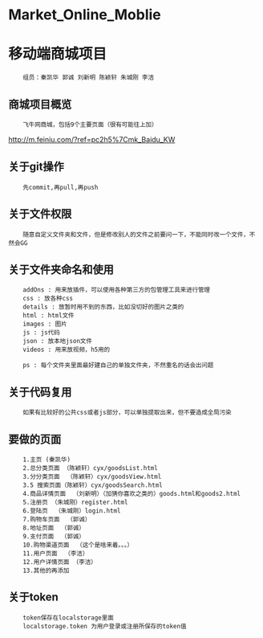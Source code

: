 ﻿# Market_Online_Moblie
移动端商城项目
====
		组员：秦凯华 郭诚 刘新明 陈颖轩 朱城刚 李洁

商城项目概览
----
		飞牛网商城，包括9个主要页面（很有可能往上加）
http://m.feiniu.com/?ref=pc2h5%7Cmk_Baidu_KW

关于git操作
----
		先commit,再pull,再push

关于文件权限
----
		随意自定义文件夹和文件，但是修改别人的文件之前要问一下，不能同时改一个文件，不然会GG

关于文件夹命名和使用
----
		addOns : 用来放插件，可以使用各种第三方的包管理工具来进行管理
		css : 放各种css
		details : 放暂时用不到的东西，比如没切好的图片之类的
		html : html文件
		images : 图片
		js : js代码
		json : 放本地json文件
		videos : 用来放视频，h5用的

		ps : 每个文件夹里面最好建自己的单独文件夹，不然重名的话会出问题

关于代码复用
----
		如果有比较好的公共css或者js部分，可以单独提取出来，但不要造成全局污染

要做的页面
----
		1.主页 (秦凯华)
		2.总分类页面 （陈颖轩）cyx/goodsList.html
		3.分分类页面  （陈颖轩）cyx/goodsView.html
		3.5 搜索页面（陈颖轩）cyx/goodsSearch.html
		4.商品详情页面  （刘新明）（加猜你喜欢之类的）goods.html和goods2.html
		5.注册页 （朱城刚）register.html
		6.登陆页  （朱城刚）login.html
		7.购物车页面  （郭诚）
		8.地址页面  （郭诚）
		9.支付页面	（郭诚）
		10.购物渠道页面  （这个是啥来着。。。）
		11.用户页面  （李洁）
		12.用户详情页面 （李洁）
		13.其他的再添加
关于token
----
		token保存在localstorage里面   
		localstorage.token 为用户登录或注册所保存的token值